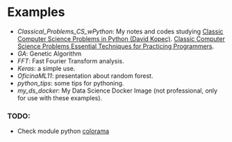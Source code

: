 # Examples

- *Classical_Problems_CS_wPython*: My notes and codes studying [Classic Computer Science Problems in Python (David Kopec)](https://www.manning.com/books/classic-computer-science-problems-in-python). [Classic Computer Science Problems
Essential Techniques for Practicing Programmers](https://classicproblems.com/).
- *GA*: Genetic Algorithm
- *FFT*: Fast Fourier Transform analysis.
- *Keras*: a simple use.
- *OficinaML11*: presentation about random forest.
- *python_tips*: some tips for pythoning.
- *my_ds_docker*: My Data Science Docker Image (not professional, only for use with these examples).

### TODO:
- Check module python [colorama](https://towardsdatascience.com/3-python-libraries-you-cant-miss-in-2020-2ee4a7277cf1)
